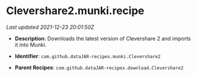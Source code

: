 # Clevershare2.munki.recipe

_Last updated 2021-12-23 20:01:50Z_

- **Description**: Downloads the latest version of Clevershare 2 and imports it into Munki.

- **Identifier**: `com.github.dataJAR-recipes.munki.Clevershare2`

- **Parent Recipes**: `com.github.dataJAR-recipes.download.Clevershare2`
